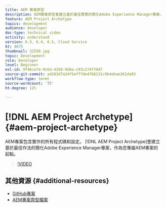 ```yaml
---
title: AEM 專案原型
description: AEM專案原型會建立基於最佳實務的簡化Adobe Experience Manager專案，作為您專屬AEM專案的起點。
feature: AEM Project Archetype
topics: development
audience: developer
doc-type: technical video
activity: understand
version: 6.3, 6.4, 6.5, Cloud Service
kt: 4675
thumbnail: 32550.jpg
topic: Development
role: Developer
level: Beginner
exl-id: 9f46ce7e-9c6d-429d-9d8a-c93c274f70d7
source-git-commit: ad203d7a34f5eff7de4768131c9b4ebae261da93
workflow-type: tm+mt
source-wordcount: '75'
ht-degree: 12%

---
```


# [!DNL AEM Project Archetype] {#aem-project-archetype}

AEM專案包含實作的所有程式碼和設定。 [!DNL AEM Project Archetype]會建立基於最佳作法的簡化Adobe Experience Manager專案，作為您專屬AEM專案的起點。

>[!VIDEO](https://video.tv.adobe.com/v/32550/?quality=12&learn=on)

## 其他資源 {#additional-resources}

* [GitHub專案](https://github.com/adobe/aem-project-archetype)
* [AEM專案原型檔案](https://experienceleague.adobe.com/docs/experience-manager-core-components/using/developing/archetype/overview.html)
